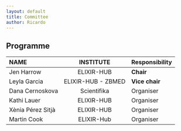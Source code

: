 ```yaml
---
layout: default
title: Committee
author: Ricardo
---
```

## Programme

|**NAME**|**INSTITUTE**|**Responsibility**|
|:---------------------|:----------------:|:----------|
| Jen Harrow                 | ELIXIR-HUB  | **Chair**  |
| Leyla Garcia               | ELIXIR-HUB - ZBMED | **Vice chair** |
| Dana Cernoskova            | Scientifika | Organiser  |
| Kathi Lauer                | ELIXIR-HUB  | Organiser  |
| Xènia Pérez Sitjà          | ELIXIR-HUB  | Organiser  |
| Martin Cook                | ELIXIR-Hub  | Organiser  |
